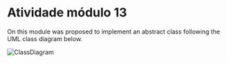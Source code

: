 # Atividade módulo 13

On this module was proposed to implement an abstract class
following the UML class diagram below.

![ClassDiagram](https://lucid.app/publicSegments/view/242bfa97-53d9-4cb5-baab-cf0fe451b0e7/image.png)